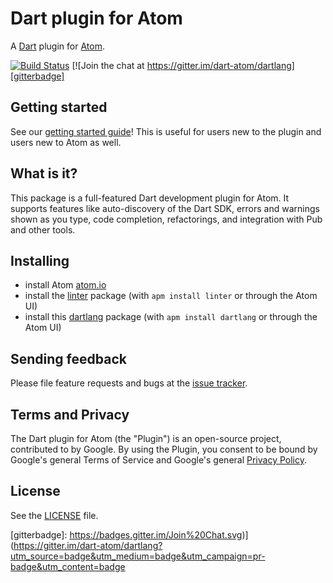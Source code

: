 # Dart plugin for Atom

A [Dart](https://www.dartlang.org) plugin for [Atom](https://atom.io).

[![Build Status](https://travis-ci.org/dart-atom/dartlang.svg)](https://travis-ci.org/dart-atom/dartlang)
[![Join the chat at https://gitter.im/dart-atom/dartlang][gitterbadge]

## Getting started

See our [getting started guide](https://dart-atom.github.io/dartlang/)! This is
useful for users new to the plugin and users new to Atom as well.

## What is it?

This package is a full-featured Dart development plugin for Atom. It supports
features like auto-discovery of the Dart SDK, errors and warnings shown as you
type, code completion, refactorings, and integration with Pub and other tools.

## Installing

- install Atom [atom.io](https://atom.io/)
- install the [linter][] package (with `apm install linter` or through the
  Atom UI)
- install this [dartlang][] package (with `apm install dartlang` or through the
  Atom UI)

## Sending feedback

Please file feature requests and bugs at the [issue tracker][tracker].

[tracker]: https://github.com/dart-atom/dartlang/issues

## Terms and Privacy

The Dart plugin for Atom (the "Plugin") is an open-source project, contributed
to by Google. By using the Plugin, you consent to be bound by Google's general
Terms of Service and Google's general
[Privacy Policy](http://www.google.com/intl/en/policies/privacy/).

## License

See the [LICENSE](https://github.com/dart-atom/dartlang/blob/master/LICENSE)
file.

[linter]: https://atom.io/packages/linter
[dartlang]: https://atom.io/packages/dartlang
[gitterbadge]: https://badges.gitter.im/Join%20Chat.svg)](https://gitter.im/dart-atom/dartlang?utm_source=badge&utm_medium=badge&utm_campaign=pr-badge&utm_content=badge
